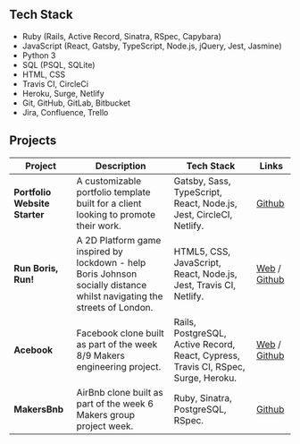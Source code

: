 



## Tech Stack

- Ruby (Rails, Active Record, Sinatra, RSpec, Capybara)
- JavaScript (React, Gatsby, TypeScript, Node.js, jQuery, Jest, Jasmine)
- Python 3
- SQL (PSQL, SQLite)
- HTML, CSS
- Travis CI, CircleCi
- Heroku, Surge, Netlify
- Git, GitHub, GitLab, Bitbucket
- Jira, Confluence, Trello

## Projects

| Project         | Description              | Tech Stack         | Links |
| ----------------------- | ----------------------------------------------------------------------------------------------- | ----------------------------------- | ------------------------------------------------------------------------------------------------------------------------ |
| **Portfolio Website Starter** | A customizable portfolio template built for a client looking to promote their work. | Gatsby, Sass, TypeScript, React, Node.js, Jest, CircleCI, Netlify. | [Github](https://github.com/makersacademy/example-story-website)|
| **Run Boris, Run!** | A 2D Platform game inspired by lockdown - help Boris Johnson socially distance whilst navigating the streets of London. | HTML5, CSS, JavaScript, React, Node.js, Jest, Travis CI, Netlify. |[Web](https://run-boris-run.netlify.app) / [Github](https://github.com/edmond-b/Covid_Game)|
| **Acebook**         | Facebook clone built as part of the week 8/9 Makers engineering project. | Rails, PostgreSQL, Active Record, React, Cypress, Travis CI, RSpec, Surge, Heroku.       |[Web](http://acebook.surge.sh/) / [Github](https://github.com/AndrewHulme/acebook-the-fat-controllers)|
| **MakersBnb**       | AirBnb clone built as part of the week 6 Makers group project week. | Ruby, Sinatra, PostgreSQL, RSpec.             |[Github](https://github.com/ellistrickett/Makersbnb)|



